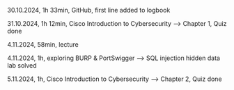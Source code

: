 30.10.2024, 1h 33min, GitHub, first line added to logbook

31.10.2024, 1h 12min, Cisco Introduction to Cybersecurity --> Chapter 1, Quiz done

4.11.2024, 58min, lecture

4.11.2024, 1h, exploring BURP & PortSwigger --> SQL injection hidden data lab solved

5.11.2024, 1h, Cisco Introduction to Cybersecurity --> Chapter 2, Quiz done
